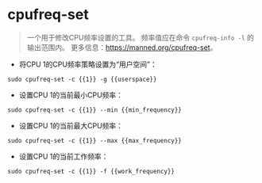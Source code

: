 # cpufreq-set

> 一个用于修改CPU频率设置的工具。
> 频率值应在命令 `cpufreq-info -l` 的输出范围内。
> 更多信息：<https://manned.org/cpufreq-set>。

- 将CPU 1的CPU频率策略设置为“用户空间”：

`sudo cpufreq-set -c {{1}} -g {{userspace}}`

- 设置CPU 1的当前最小CPU频率：

`sudo cpufreq-set -c {{1}} --min {{min_frequency}}`

- 设置CPU 1的当前最大CPU频率：

`sudo cpufreq-set -c {{1}} --max {{max_frequency}}`

- 设置CPU 1的当前工作频率：

`sudo cpufreq-set -c {{1}} -f {{work_frequency}}`